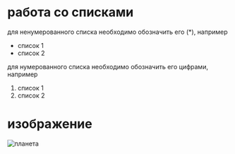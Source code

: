 # работа со списками
для ненумерованного списка необходимо обозначить его (*), например
* список 1
* список 2

для нумерованного списка необходимо обозначить его цифрами, например
1. список 1
2. список 2

# изображение

![планета](original_planeti.jpg)